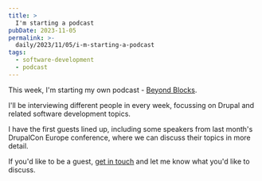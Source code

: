 ```yaml
---
title: >
  I'm starting a podcast
pubDate: 2023-11-05
permalink: >-
  daily/2023/11/05/i-m-starting-a-podcast
tags:
  - software-development
  - podcast
---
```


This week, I'm starting my own podcast - [Beyond Blocks][podcast].

I'll be interviewing different people in every week, focussing on Drupal and related software development topics.

I have the first guests lined up, including some speakers from last month's DrupalCon Europe conference, where we can discuss their topics in more detail.

If you'd like to be a guest, [get in touch][form] and let me know what you'd like to discuss.

[form]: https://forms.gle/wdVqmEyQSWUx8cnm8
[podcast]: {{site.url}}/podcast
